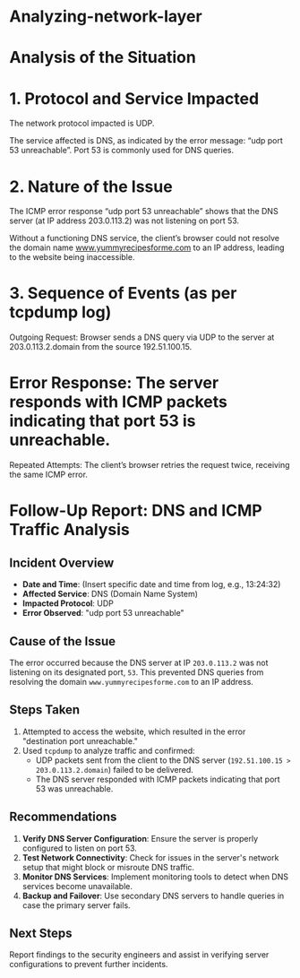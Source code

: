 # Analyzing-network-layer

# Analysis of the Situation
# 1. Protocol and Service Impacted
The network protocol impacted is UDP.

The service affected is DNS, as indicated by the error message: “udp port 53 unreachable”. Port 53 is commonly used for DNS queries.

# 2. Nature of the Issue
The ICMP error response “udp port 53 unreachable” shows that the DNS server (at IP address 203.0.113.2) was not listening on port 53.

Without a functioning DNS service, the client’s browser could not resolve the domain name www.yummyrecipesforme.com to an IP address, leading to the website being inaccessible.

# 3. Sequence of Events (as per tcpdump log)
Outgoing Request: Browser sends a DNS query via UDP to the server at 203.0.113.2.domain from the source 192.51.100.15.

# Error Response: The server responds with ICMP packets indicating that port 53 is unreachable.

Repeated Attempts: The client’s browser retries the request twice, receiving the same ICMP error.

# Follow-Up Report: DNS and ICMP Traffic Analysis

## **Incident Overview**
- **Date and Time**: (Insert specific date and time from log, e.g., 13:24:32)
- **Affected Service**: DNS (Domain Name System)
- **Impacted Protocol**: UDP
- **Error Observed**: "udp port 53 unreachable"

## **Cause of the Issue**
The error occurred because the DNS server at IP `203.0.113.2` was not listening on its designated port, `53`. This prevented DNS queries from resolving the domain `www.yummyrecipesforme.com` to an IP address. 

## **Steps Taken**
1. Attempted to access the website, which resulted in the error "destination port unreachable."
2. Used `tcpdump` to analyze traffic and confirmed:
   - UDP packets sent from the client to the DNS server (`192.51.100.15 > 203.0.113.2.domain`) failed to be delivered.
   - The DNS server responded with ICMP packets indicating that port 53 was unreachable.

## **Recommendations**
1. **Verify DNS Server Configuration**: Ensure the server is properly configured to listen on port 53.
2. **Test Network Connectivity**: Check for issues in the server's network setup that might block or misroute DNS traffic.
3. **Monitor DNS Services**: Implement monitoring tools to detect when DNS services become unavailable.
4. **Backup and Failover**: Use secondary DNS servers to handle queries in case the primary server fails.

## **Next Steps**
Report findings to the security engineers and assist in verifying server configurations to prevent further incidents.
